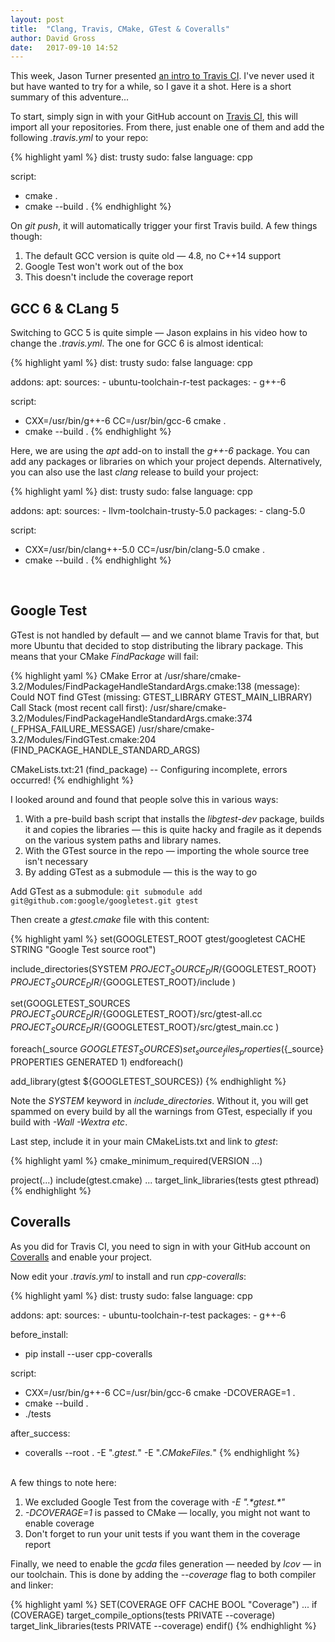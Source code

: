 ```yaml
---
layout: post
title:  "Clang, Travis, CMake, GTest & Coveralls"
author: David Gross
date:   2017-09-10 14:52
---
```


This week, Jason Turner presented [an intro to Travis CI](https://www.youtube.com/watch?v=3ulKzD2cmSw). I've never used it but have wanted to try for a while, so I
gave it a shot. Here is a short summary of this adventure...

To start, simply sign in with your GitHub account on [Travis CI](https://travis-ci.org/), this will import all your repositories. From there, just enable one of them 
and add the following *.travis.yml* to your repo:

{% highlight yaml %}
dist: trusty
sudo: false
language: cpp
  
script:
  - cmake .
  - cmake --build .
{% endhighlight  %}

On *git push*, it will automatically trigger your first Travis build. A few things though:

  1. The default GCC version is quite old &mdash; 4.8, no C++14 support
  2. Google Test won't work out of the box
  3. This doesn't include the coverage report



GCC 6 & CLang 5
---------------
Switching to GCC 5 is quite simple &mdash; Jason explains in his video how to change the *.travis.yml*. The one for GCC 6 is almost identical:

{% highlight yaml %}
dist: trusty
sudo: false
language: cpp

addons:
  apt:
    sources:
      - ubuntu-toolchain-r-test
    packages:
      - g++-6 

script:
  - CXX=/usr/bin/g++-6 CC=/usr/bin/gcc-6 cmake .
  - cmake --build . 
{% endhighlight  %}

Here, we are using the *apt* add-on to install the *g++-6* package. You can add any packages or libraries on which your project depends. Alternatively, 
you can also use the last *clang* release to build your project:

{% highlight yaml %}
dist: trusty
sudo: false
language: cpp

addons:
  apt:
    sources:
      - llvm-toolchain-trusty-5.0
    packages:
      - clang-5.0

script:
  - CXX=/usr/bin/clang++-5.0 CC=/usr/bin/clang-5.0 cmake .
  - cmake --build . 
{% endhighlight  %}
<br />



Google Test
-----------
GTest is not handled by default &mdash; and we cannot blame Travis for that, but more Ubuntu that decided to stop distributing the library package. This means that your
CMake *FindPackage* will fail:

{% highlight yaml %}
CMake Error at /usr/share/cmake-3.2/Modules/FindPackageHandleStandardArgs.cmake:138 (message):
  Could NOT find GTest (missing: GTEST_LIBRARY GTEST_MAIN_LIBRARY)
Call Stack (most recent call first):
  /usr/share/cmake-3.2/Modules/FindPackageHandleStandardArgs.cmake:374 (_FPHSA_FAILURE_MESSAGE)
  /usr/share/cmake-3.2/Modules/FindGTest.cmake:204 (FIND_PACKAGE_HANDLE_STANDARD_ARGS)

  CMakeLists.txt:21 (find_package)
-- Configuring incomplete, errors occurred!
{% endhighlight  %}

I looked around and found that people solve this in various ways:

 1. With a pre-build bash script that installs the *libgtest-dev* package, builds it and copies the libraries &mdash; this is quite hacky and fragile as it depends on the various system paths and library names.
 2. With the GTest source in the repo &mdash; importing the whole source tree isn't necessary
 3. By adding GTest as a submodule &mdash; this is the way to go


Add GTest as a submodule: 
```git submodule add git@github.com:google/googletest.git gtest```

Then create a *gtest.cmake* file with this content:

{% highlight yaml %}
set(GOOGLETEST_ROOT gtest/googletest CACHE STRING "Google Test source root")

include_directories(SYSTEM
    ${PROJECT_SOURCE_DIR}/${GOOGLETEST_ROOT}
    ${PROJECT_SOURCE_DIR}/${GOOGLETEST_ROOT}/include
    )

set(GOOGLETEST_SOURCES
    ${PROJECT_SOURCE_DIR}/${GOOGLETEST_ROOT}/src/gtest-all.cc
    ${PROJECT_SOURCE_DIR}/${GOOGLETEST_ROOT}/src/gtest_main.cc
    )

foreach(_source ${GOOGLETEST_SOURCES})
    set_source_files_properties(${_source} PROPERTIES GENERATED 1)
endforeach()

add_library(gtest ${GOOGLETEST_SOURCES})
{% endhighlight  %}

Note the *SYSTEM* keyword in *include_directories*. Without it, you will get spammed on every build by all the warnings from GTest, especially if you build with *-Wall -Wextra etc*. 

Last step, include it in your main CMakeLists.txt and link to *gtest*:

{% highlight yaml %}
cmake_minimum_required(VERSION ...)

project(...)
include(gtest.cmake)
...
target_link_libraries(tests gtest pthread)
{% endhighlight  %}



Coveralls
---------
As you did for Travis CI, you need to sign in with your GitHub account on [Coveralls](http://coveralls.io/) and enable your project. 

Now edit your *.travis.yml* to install and run *cpp-coveralls*:

{% highlight yaml %}
dist: trusty
sudo: false
language: cpp

addons:
  apt:
    sources:
      - ubuntu-toolchain-r-test
    packages:
      - g++-6

before_install:
  - pip install --user cpp-coveralls

script:
  - CXX=/usr/bin/g++-6 CC=/usr/bin/gcc-6 cmake -DCOVERAGE=1 .
  - cmake --build . 
  - ./tests

after_success:
  - coveralls --root . -E ".*gtest.*" -E ".*CMakeFiles.*" 
{% endhighlight  %}
<br />
A few things to note here:

   1. We excluded Google Test from the coverage with *-E ".\*gtest.\*"*
   2. *-DCOVERAGE=1* is passed to CMake &mdash; locally, you might not want to enable coverage 
   3. Don't forget to run your unit tests if you want them in the coverage report


Finally, we need to enable the *gcda* files generation &mdash; needed by *lcov* &mdash; in our toolchain. This is done by adding
the *--coverage* flag to both compiler and linker:

{% highlight yaml %}
SET(COVERAGE OFF CACHE BOOL "Coverage")
...
if (COVERAGE)
    target_compile_options(tests PRIVATE --coverage)
    target_link_libraries(tests PRIVATE --coverage)
endif()
{% endhighlight  %}


